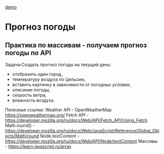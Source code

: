 <a href="https://anastasiyapozyomina.github.io/Weather/">demo</a>
<h1>Прогноз погоды </h1>

<h2>Практика по массивам - получаем прогноз погоды по API</h2>

Задача:Создать прогноз погоды  на текущий день:
 - отобразить один город, 
 - температуру воздуха по Цельсию, 
 - вставить картинку в зависимости от погодных условии,
 - описание погоды,
 - скорость ветра,
 - влажность воздуха.


 Полезные ссылки:
 Weather API - OpenWeatherMap https://openweathermap.org/ 
 Fetch API - https://developer.mozilla.org/ru/docs/Web/API/Fetch_API/Using_Fetch
 Math.round() - https://developer.mozilla.org/ru/docs/Web/JavaScript/Reference/Global_Objects/Math/round
 Node.textContent - https://developer.mozilla.org/ru/docs/Web/API/Node/textContent
 Массивы - https://learn.javascript.ru/array
